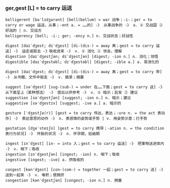 ### ger,gest [L] = to carry 运送

    belligerent [bəˈlɪdʒərənt] [bell(bellum) = war 战争；-i-；ger = to carry or wage 运送，从事；-ent a. = ……的] -》 从事战争的 -》 a. ① 交战国 ② 好战的 | n. 交战方
    belligerency [bell; -i-; ger; -ency n.] n. 交战状态；好战性

    digest [daɪˈdʒest; dɪˈdʒest] [di-(dis-) = away 离；gest = to carry 运送] -》 运走或取去 -》吸收进来 -》 v. ① 消化 ② 领会，理解
    digestion [daɪˈdʒestʃən; dɪˈdʒestʃən] [digest; -ion n.] n. 消化；领悟
    digestible [daɪˈdʒestəbl; dɪˈdʒestəbl] [digest; -ible a.] a. 易消化的

    digest [daɪˈdʒest; dɪˈdʒest] [di-(dis-) = away 离；gest = to carry 带] -》 从书籍、文件中取走 -》 v. 摘录；摘要

    suggest [səˈdʒest] [sug-(sub-) = under 在……下面；gest = to carry 送] -》 从下面呈上（某种想法） -》 提出以供参考 -》 v. ① 暗示；启发 ② 建议
    suggestion [səˈdʒestʃən] [suggest; -ion n.] n. 暗示；建议
    suggestive [səˈdʒestɪv] [suggest; -ive a.] a. 暗示的

    gesture [ˈdʒestʃə(r)] [gest = to carry 传达，表达；-ure n. = the act 表动作] -》 表达意思的动作 -》 n. 表感情的姿势或手势 | v. 用姿势示意；打手势

    gestation [dʒeˈsteɪʃn] [gest = to carry 携带；-ation n. = the condition 表行为状况] -》 怀胎的状况 -》 n. 怀孕期，妊娠期

    ingest [ɪnˈdʒest] [in- = into 入；gest = to carry 运送] -》 把事物送进体内 -》 v. 咽下；吸收
    ingestion [ɪnˈdʒestʃən] [ingest; -ion] n. 咽下；吸收
    ingestive [ingest; -ive] a. 供吸收的

    congest [kən'dʒest] [con-(com-) = together 一起；gest = to carry 送] -》送到一起来 -》 v. 堆积；使拥挤
    congestion [kənˈdʒestʃən] [congest; -ion n.] n. 拥塞

